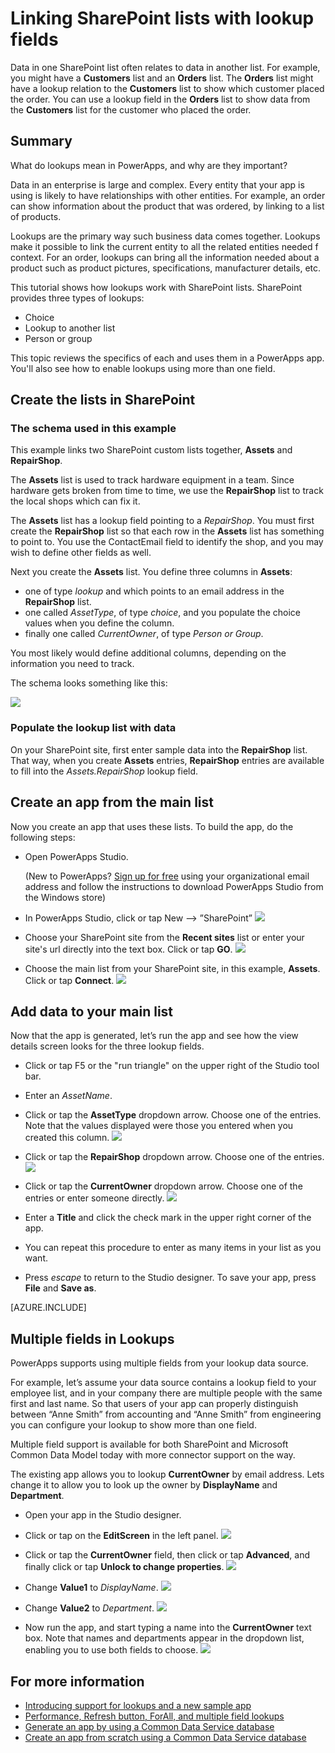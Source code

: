<properties
	pageTitle="Create relationships between SharePoint lists via lookup field | Microsoft PowerApps"
	description="Create relationships between SharePoint lists by using lookup fields."
	services="powerapps"
	documentationCenter="na"
	authors="RickSaling"
	manager="anneta"
	editor=""
	tags=""/>

<tags
   ms.service="powerapps"
   ms.devlang="na"
   ms.topic="article"
   ms.tgt_pltfrm="na"
   ms.workload="na"
   ms.date="12/21/2016"
   ms.author="ricksal"/>

# Linking SharePoint lists with lookup fields

Data in one SharePoint list often relates to data in another list. For example, you might have a **Customers** list and an **Orders** list. The **Orders** list might have a lookup relation to the **Customers** list to show which customer placed the order. You can use a lookup field in the **Orders** list to show data from the **Customers** list for the customer who placed the order.

## Summary
What do lookups mean in PowerApps, and why are they important?

Data in an enterprise is large and complex. Every entity that your app is using is likely to have relationships with other entities. For example, an order can show information about the product that was ordered, by linking to a list of products.

Lookups are the primary way such business data comes together.
Lookups make it possible to link the current entity to all the related entities needed f context. For an order, lookups can bring all the information needed about a product such as product pictures, specifications, manufacturer details, etc.

This tutorial shows how lookups work with SharePoint lists. SharePoint provides three types of lookups:

* Choice
* Lookup to another list
* Person or group


This topic reviews the specifics of each and uses them in a PowerApps app. You'll also see how to enable lookups using more than one field.

## Create the lists in SharePoint

### The schema used in this example

This example links two SharePoint custom lists together, **Assets** and **RepairShop**.

The **Assets** list is used to track hardware equipment in a team. Since hardware gets broken from time to time, we use the **RepairShop** list to track the local shops which can fix it.

The **Assets** list has a lookup field pointing to a *RepairShop*. You must first create the **RepairShop** list so that each row in the **Assets** list has something to point to. You use the ContactEmail field to identify the shop, and you may wish to define other fields as well.

Next you create the **Assets** list. You define three columns in **Assets**:
* one of type *lookup* and which points to an email address in the **RepairShop** list.
* one called *AssetType*, of type *choice*, and you populate the choice values when you define the column.
* finally one called *CurrentOwner*, of type *Person or Group*.

You most likely would define additional columns, depending on the information you need to track.

The schema looks something like this:

![](./media/sharepoint-lookup-fields/sharepoint-schema.png)

### Populate the lookup list with data

On your SharePoint site, first enter sample data into the **RepairShop** list. That way, when you create **Assets** entries,  **RepairShop** entries are available to fill into the *Assets.RepairShop* lookup field.

## Create an app from the main list
Now you create an app that uses these lists.
To build the app, do the following steps:

* Open PowerApps Studio.

	(New to PowerApps? [Sign up for free](https://powerapps.microsoft.com)  using your organizational email address and follow the instructions to download PowerApps Studio from the Windows store)

* In PowerApps Studio, click or tap New --> ”SharePoint”
![](./media/sharepoint-lookup-fields/create-app.png)

* Choose your SharePoint site from the **Recent sites** list or enter your site's url directly into the text box. Click or tap **GO**.
![](./media/sharepoint-lookup-fields/choose-sharepoint-site.png)

* Choose the main list from your SharePoint site, in this example, **Assets**. Click or tap **Connect**.
![](./media/sharepoint-lookup-fields/choose-main-list.png)


## Add data to your main list
Now that the app is generated, let’s run the app and see how the view details screen looks for the three lookup fields.

* Click or tap F5 or the "run triangle" on the upper right of the Studio tool bar.

* Enter an *AssetName*.

* Click or tap the **AssetType** dropdown arrow. Choose one of the entries. Note that the values displayed were those you entered when you created this column.
![](./media/sharepoint-lookup-fields/fill-asset-type.png)

* Click or tap the **RepairShop** dropdown arrow. Choose one of the entries.
![](./media/sharepoint-lookup-fields/fill-repair-shop.png)

* Click or tap the **CurrentOwner** dropdown arrow. Choose one of the entries or enter someone directly.
![](./media/sharepoint-lookup-fields/choose-current-owner.png)

* Enter a **Title** and click the check mark in the upper right corner of the app.

* You can repeat this procedure to enter as many items in your list as you want.

* Press *escape* to return to the Studio designer. To save your app, press **File** and **Save as**.

[AZURE.INCLUDE[](../includes/testing-requirements.md)]

## Multiple fields in Lookups

PowerApps supports using multiple fields from your lookup data source.

For example, let’s assume your data source contains a lookup field to your employee list, and in your company there are multiple people with the same first and last name.  So that users of your app can properly distinguish between “Anne Smith” from accounting and “Anne Smith” from engineering you can configure your lookup to show more than one field.

Multiple field support is available for both SharePoint and Microsoft Common Data Model today with more connector support on the way.

The existing app allows you to lookup **CurrentOwner** by email address. Lets change it to allow you to look up the owner by **DisplayName** and **Department**.

* Open your app in the Studio designer.

* Click or tap on the **EditScreen** in the left panel.
![](./media/sharepoint-lookup-fields/choose-edit-screen.png)

* Click or tap the **CurrentOwner** field, then click or tap **Advanced**, and finally click or tap **Unlock to change properties**.
![](./media/sharepoint-lookup-fields/enable-edits.png)


* Change **Value1** to *DisplayName*.
![](./media/sharepoint-lookup-fields/change-value1.png)

* Change **Value2** to *Department*.
![](./media/sharepoint-lookup-fields/change-value2.png)

* Now run the app, and start typing a name into the **CurrentOwner** text box. Note that names and departments appear in the dropdown list, enabling you to use both fields to choose.
![](./media/sharepoint-lookup-fields/multi-field-lookup.png)


## For more information ##
- [Introducing support for lookups and a new sample app](https://powerapps.microsoft.com/en-us/blog/support-for-lookups/)
- [Performance, Refresh button, ForAll, and multiple field lookups](https://powerapps.microsoft.com/en-us/blog/performance-refresh-forall-multiple-field-lookups-531/)
- [Generate an app by using a Common Data Service database](data-platform-create-app.md)
- [Create an app from scratch using a Common Data Service database](data-platform-create-app-scratch.md)
